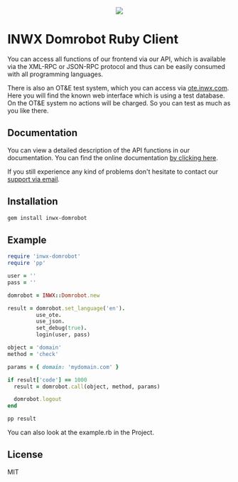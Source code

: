 <p align="center">
  <a href="https://www.inwx.com/en/" target="_blank">
    <img src="https://www.inwx.com/images/logos/inwx.png">
  </a>
</p>

INWX Domrobot Ruby Client
=========
You can access all functions of our frontend via our API, which is available via the XML-RPC or JSON-RPC protocol and thus can be easily consumed with all programming languages.

There is also an OT&E test system, which you can access via [ote.inwx.com](https://ote.inwx.com/en/). Here you will find the known web interface which is using a test database. On the OT&E system no actions will be charged. So you can test as much as you like there.

Documentation
------
You can view a detailed description of the API functions in our documentation. You can find the online documentation [by clicking here](https://www.inwx.de/en/help/apidoc).

If you still experience any kind of problems don't hesitate to contact our [support via email](mailto:support@inwx.de).

Installation
-------

```bash
gem install inwx-domrobot
```

Example
-------

```ruby
require 'inwx-domrobot'
require 'pp'

user = ''
pass = ''

domrobot = INWX::Domrobot.new

result = domrobot.set_language('en').
         use_ote.
         use_json.
         set_debug(true).
         login(user, pass)

object = 'domain'
method = 'check'

params = { domain: 'mydomain.com' }

if result['code'] == 1000
  result = domrobot.call(object, method, params)

  domrobot.logout
end

pp result
```

You can also look at the example.rb in the Project.

License
----

MIT
